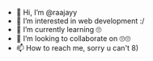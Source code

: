 - 👋 Hi, I’m @raajayy
- 👀 I’m interested in web development :/
- 🌱 I’m currently learning 🙄
- 💞️ I’m looking to collaborate on 🙄🙄
- 📫 How to reach me, sorry u can't 8)

<!---
raajayy/raajayy is a ✨ special ✨ repository because its `README.md` (this file) appears on your GitHub profile.
You can click the Preview link to take a look at your changes.
--->
